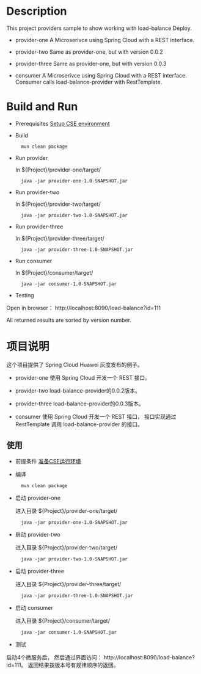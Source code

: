 # Description
This project providers sample to show working with load-balance Deploy. 

* provider-one
A Microserivce using Spring Cloud with a REST interface.

* provider-two
Same as provider-one, but with version 0.0.2

* provider-three
  Same as provider-one, but with version 0.0.3

* consumer
A Microserivce using Spring Cloud with a REST interface. Consumer calls load-balance-provider with RestTemplate.

# Build and Run

* Prerequisites
[Setup CSE environment](../CSE-ENV.md)

* Build

        mvn clean package

* Run provider

  In ${Project}/provider-one/target/
  
        java -jar provider-one-1.0-SNAPSHOT.jar

* Run provider-two

  In ${Project}/provider-two/target/
  
        java -jar provider-two-1.0-SNAPSHOT.jar

* Run provider-three

  In ${Project}/provider-three/target/

        java -jar provider-three-1.0-SNAPSHOT.jar

* Run consumer

  In ${Project}/consumer/target/

        java -jar consumer-1.0-SNAPSHOT.jar

* Testing

Open in browser： http://localhost:8090/load-balance?id=111

All returned results are sorted by version number. 

# 项目说明

这个项目提供了 Spring Cloud Huawei 灰度发布的例子。

* provider-one
使用 Spring Cloud 开发一个 REST 接口。

* provider-two
load-balance-provider的0.0.2版本。 

* provider-three
  load-balance-provider的0.0.3版本。

* consumer
使用 Spring Cloud 开发一个 REST 接口， 接口实现通过 RestTemplate 调用 load-balance-provider 的接口。 

## 使用

* 前提条件
[准备CSE运行环境](../CSE-ENV_CN.md)

* 编译

        mvn clean package

* 启动 provider-one

  进入目录 ${Project}/provider-one/target/
         
        java -jar provider-one-1.0-SNAPSHOT.jar

* 启动 provider-two

  进入目录 ${Project}/provider-two/target/
         
        java -jar provider-two-1.0-SNAPSHOT.jar

* 启动 provider-three

  进入目录 ${Project}/provider-three/target/

        java -jar provider-three-1.0-SNAPSHOT.jar

* 启动 consumer

  进入目录 ${Project}/consumer/target/
       
        java -jar consumer-1.0-SNAPSHOT.jar

* 测试

启动4个微服务后， 然后通过界面访问： http://localhost:8090/load-balance?id=111。 返回结果按版本号有规律顺序的返回。
